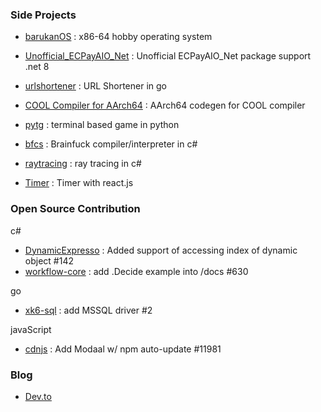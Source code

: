 ### Side Projects
- [barukanOS](https://github.com/tingwei628/barukanOS) : x86-64 hobby operating system

- [Unofficial_ECPayAIO_Net](https://github.com/0xc0dec0ffeelab/Unofficial_ECPayAIO_Net) : Unofficial ECPayAIO_Net package support .net 8 

- [urlshortener](https://github.com/tingwei628/pgo/tree/main/urlshortener) : URL Shortener in go
  
- [COOL Compiler for AArch64](https://github.com/tingwei628/cool-compiler-1/blob/tingwei628-aarch64/doc/aarch64.md) : AArch64 codegen for COOL compiler

- [pytg](https://github.com/tingwei628/pytg) : terminal based game in python

- [bfcs](https://github.com/tingwei628/bfcs) : Brainfuck compiler/interpreter in c#

- [raytracing](https://github.com/tingwei628/raytracing) : ray tracing in c#

- [Timer](https://tingwei628.github.io/react-component/src/Timer/build/) : Timer with react.js


### Open Source Contribution

c#
- [DynamicExpresso](https://github.com/davideicardi/DynamicExpresso/pull/142) : Added support of accessing index of dynamic object #142
- [workflow-core](https://github.com/danielgerlag/workflow-core/pull/630) : add .Decide example into /docs #630

go
- [xk6-sql](https://github.com/imiric/xk6-sql/pull/2) : add MSSQL driver #2

javaScript
- [cdnjs](https://github.com/cdnjs/cdnjs/pull/11981) : Add Modaal w/ npm auto-update #11981


### Blog

- [Dev.to](https://dev.to/tingwei628)



